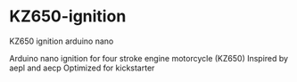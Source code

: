 # KZ650-ignition
KZ650 ignition arduino nano

Arduino nano ignition for four stroke engine motorcycle (KZ650) 
Inspired by aepl and aecp
Optimized for kickstarter
